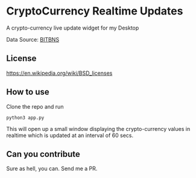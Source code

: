 # CryptoCurrency Realtime Updates

A crypto-currency live update widget for my Desktop

Data Source: [BITBNS](https://bitbns.com)

## License
https://en.wikipedia.org/wiki/BSD_licenses

## How to use

Clone the repo and run

`python3 app.py`

This will open up a small window displaying the crypto-currency values in realtime which is updated at an interval of 60 secs.

## Can you contribute

Sure as hell, you can. Send me a PR.
